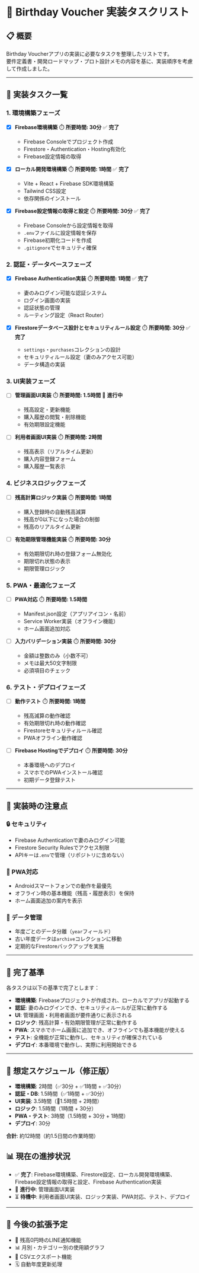 # 🎯 Birthday Voucher 実装タスクリスト

## 📋 概要
Birthday Voucherアプリの実装に必要なタスクを整理したリストです。  
要件定義書・開発ロードマップ・プロト設計メモの内容を基に、実装順序を考慮して作成しました。

---

## 🚀 実装タスク一覧

### 1. 環境構築フェーズ
- [x] **Firebase環境構築** ⏱️ **所要時間: 30分** ✅ **完了**
  - Firebase Consoleでプロジェクト作成
  - Firestore・Authentication・Hosting有効化
  - Firebase設定情報の取得

- [x] **ローカル開発環境構築** ⏱️ **所要時間: 1時間** ✅ **完了**
  - Vite + React + Firebase SDK環境構築
  - Tailwind CSS設定
  - 依存関係のインストール

- [x] **Firebase設定情報の取得と設定** ⏱️ **所要時間: 30分** ✅ **完了**
  - Firebase Consoleから設定情報を取得
  - `.env`ファイルに設定情報を保存
  - Firebase初期化コードを作成
  - `.gitignore`でセキュリティ確保

### 2. 認証・データベースフェーズ
- [x] **Firebase Authentication実装** ⏱️ **所要時間: 1時間** ✅ **完了**
  - 妻のみログイン可能な認証システム
  - ログイン画面の実装
  - 認証状態の管理
  - ルーティング設定（React Router）

- [x] **Firestoreデータベース設計とセキュリティルール設定** ⏱️ **所要時間: 30分** ✅ **完了**
  - `settings`・`purchases`コレクションの設計
  - セキュリティルール設定（妻のみアクセス可能）
  - データ構造の実装

### 3. UI実装フェーズ
- [ ] **管理画面UI実装** ⏱️ **所要時間: 1.5時間** 🔄 **進行中**
  - 残高設定・更新機能
  - 購入履歴の閲覧・削除機能
  - 有効期限設定機能

- [ ] **利用者画面UI実装** ⏱️ **所要時間: 2時間**
  - 残高表示（リアルタイム更新）
  - 購入内容登録フォーム
  - 購入履歴一覧表示

### 4. ビジネスロジックフェーズ
- [ ] **残高計算ロジック実装** ⏱️ **所要時間: 1時間**
  - 購入登録時の自動残高減算
  - 残高が0以下になった場合の制御
  - 残高のリアルタイム更新

- [ ] **有効期限管理機能実装** ⏱️ **所要時間: 30分**
  - 有効期限切れ時の登録フォーム無効化
  - 期限切れ状態の表示
  - 期限管理ロジック

### 5. PWA・最適化フェーズ
- [ ] **PWA対応** ⏱️ **所要時間: 1.5時間**
  - Manifest.json設定（アプリアイコン・名前）
  - Service Worker実装（オフライン機能）
  - ホーム画面追加対応

- [ ] **入力バリデーション実装** ⏱️ **所要時間: 30分**
  - 金額は整数のみ（小数不可）
  - メモは最大50文字制限
  - 必須項目のチェック

### 6. テスト・デプロイフェーズ
- [ ] **動作テスト** ⏱️ **所要時間: 1時間**
  - 残高減算の動作確認
  - 有効期限切れ時の動作確認
  - Firestoreセキュリティルール確認
  - PWAオフライン動作確認

- [ ] **Firebase Hostingでデプロイ** ⏱️ **所要時間: 30分**
  - 本番環境へのデプロイ
  - スマホでのPWAインストール確認
  - 初期データ登録テスト

---

## 📝 実装時の注意点

### 🔒 セキュリティ
- Firebase Authenticationで妻のみログイン可能
- Firestore Security Rulesでアクセス制限
- APIキーは`.env`で管理（リポジトリに含めない）

### 📱 PWA対応
- Androidスマートフォンでの動作を最優先
- オフライン時の基本機能（残高・履歴表示）を保持
- ホーム画面追加の案内を表示

### 💾 データ管理
- 年度ごとのデータ分離（`year`フィールド）
- 古い年度データは`archive`コレクションに移動
- 定期的なFirestoreバックアップを実施

---

## 🎯 完了基準

各タスクは以下の基準で完了とします：

- **環境構築**: Firebaseプロジェクトが作成され、ローカルでアプリが起動する
- **認証**: 妻のみログインでき、セキュリティルールが正常に動作する
- **UI**: 管理画面・利用者画面が要件通りに表示される
- **ロジック**: 残高計算・有効期限管理が正常に動作する
- **PWA**: スマホでホーム画面に追加でき、オフラインでも基本機能が使える
- **テスト**: 全機能が正常に動作し、セキュリティが確保されている
- **デプロイ**: 本番環境で動作し、実際に利用開始できる

---

## 📅 想定スケジュール（修正版）

- **環境構築**: 2時間（✅30分 + ✅1時間 + ✅30分）
- **認証・DB**: 1.5時間（✅1時間 + ✅30分）  
- **UI実装**: 3.5時間（🔄1.5時間 + 2時間）
- **ロジック**: 1.5時間（1時間 + 30分）
- **PWA・テスト**: 3時間（1.5時間 + 30分 + 1時間）
- **デプロイ**: 30分

**合計**: 約12時間（約1.5日間の作業時間）

## 📊 **現在の進捗状況**

- ✅ **完了**: Firebase環境構築、Firestore設定、ローカル開発環境構築、Firebase設定情報の取得と設定、Firebase Authentication実装
- 🔄 **進行中**: 管理画面UI実装
- ⏳ **待機中**: 利用者画面UI実装、ロジック実装、PWA対応、テスト、デプロイ

---

## 🔄 今後の拡張予定

- 🔔 残高0円時のLINE通知機能
- 📊 月別・カテゴリー別の使用額グラフ
- 🧾 CSVエクスポート機能
- 🗓️ 自動年度更新処理
